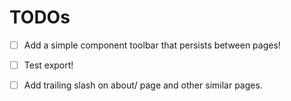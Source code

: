 # TODOs
- [ ] Add a simple component toolbar that persists between pages!
- [ ] Test export!
- [ ] Add trailing slash on about/ page and other similar pages.
  